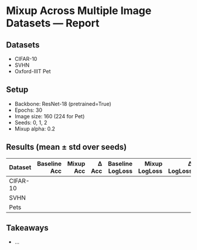 # Mixup Across Multiple Image Datasets — Report

## Datasets
- CIFAR-10
- SVHN
- Oxford-IIIT Pet

## Setup
- Backbone: ResNet-18 (pretrained=True)
- Epochs: 30
- Image size: 160 (224 for Pet)
- Seeds: 0, 1, 2
- Mixup alpha: 0.2

## Results (mean ± std over seeds)

| Dataset | Baseline Acc | Mixup Acc | Δ Acc | Baseline LogLoss | Mixup LogLoss | Δ LogLoss | ECE ↓ |
|---|---:|---:|---:|---:|---:|---:|---:|
| CIFAR-10 |  |  |  |  |  |  |  |
| SVHN     |  |  |  |  |  |  |  |
| Pets     |  |  |  |  |  |  |  |

## Takeaways
- …
